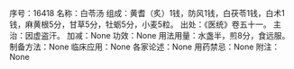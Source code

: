 序号：16418
名称：白苓汤
组成：黄耆（炙）1钱，防风1钱，白茯苓1钱，白术1钱，麻黄根5分，甘草5分，牡蛎5分，小麦5粒。
出处：《医统》卷五十一。
主治：因虚盗汗。
加减：None
功效：None
用法用量：水盏半，煎8分，食远服。
制备方法：None
临床应用：None
各家论述：None
用药禁忌：None
附注：None

